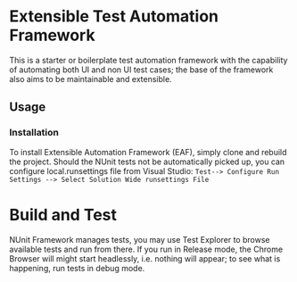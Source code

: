 # Extensible Test Automation Framework

This is a starter or boilerplate test automation framework with the capability of automating both UI and non UI test cases; the base of the framework also aims to be maintainable and extensible.

## Usage

### Installation

To install Extensible Automation Framework (EAF), simply clone and rebuild the project. Should the NUnit tests not be automatically picked up, you can configure local.runsettings file from Visual Studio: `Test--> Configure Run Settings --> Select Solution Wide runsettings File` 

# Build and Test
NUnit Framework manages tests, you may use Test Explorer to browse available tests and run from there.
If you run in Release mode, the Chrome Browser will might start headlessly, i.e. nothing will appear; to see what is happening, run tests in debug mode.
